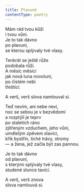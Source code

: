 ```yaml
---
title: Plavuně
contentType: poetry
---
```


<section>

Mám rád tvou kůži  
i tvou vůni.  
Je to tak dávno  
po plavuni,  
se kterou splývaly tvé vlasy.

</section>

<section>

Tenkrát se ještě růže  
podobala růži.  
A měsíc měsíci  
jak nová luna novoluní,  
po čistém nebi  
třeštící.

</section>

<section>

A verš, verš slova namlouval si.

</section>

<section>

Teď nevím, ani nebe neví,  
noc se sebou je v bezvědomí  
a rozptýlí je teprv  
po staletích ráno  
zjitřeným vzduchem, jeho vůní,  
umdlelým zpěvem slavíci,  
křik bystřin, tiché trávy, stromy  
— a žena, jež začla být zas pannou.

</section>

<section>

Je to tak dávno  
od plavuní,  
s kterými splývaly tvé vlasy,  
studené slunce tavící.

</section>

<section>

A verš, verš znova  
slova namlouvá si.

</section>
